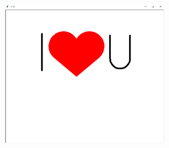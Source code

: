 <div align="center">
    <img src="./Assets/images/CodeWithLove.png" alt="I❤U">
</div align="center">

